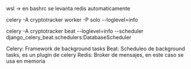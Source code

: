 wsl -> en bashrc se levanta redis automaticamente

celery -A cryptotracker worker -P solo --loglevel=info

celery -A cryptotracker beat --loglevel=info --scheduler django_celery_beat.schedulers:DatabaseScheduler

Celery: Framework de background tasks
Beat: Scheduleo de background tasks, es un plugin de celery
Redis: Broker de mensajes, en este caso se usa en memoria